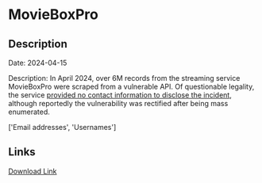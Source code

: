 # MovieBoxPro

## Description

Date: 2024-04-15

Description:
In April 2024, over 6M records from the streaming service MovieBoxPro were scraped from a vulnerable API. Of questionable legality, the service <a href="https://twitter.com/troyhunt/status/1784701384266543128" target="_blank" rel="noopener">provided no contact information to disclose the incident</a>, although reportedly the vulnerability was rectified after being mass enumerated.


['Email addresses', 'Usernames']

## Links

[Download Link](https://link-to.net/1229997/253.21307348134593/dynamic/?r=bW92aWVib3hwcm8uYXBw)